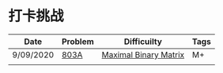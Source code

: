  # 打卡挑战
 

|Date | Problem | Difficuilty  | Tags |
| :------------:|:------------ |:---------------:| :-----|
|9/09/2020|[803A](https://codeforces.com/problemset/problem/803/A)|[Maximal Binary Matrix](https://github.com/wisdompeak/CodeForces/tree/master/Edu_Round_20/A.Maximal-Binary-Matrix)|M+|Greedy|
||||

